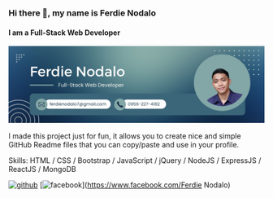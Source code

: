 ### Hi there 👋, my name is Ferdie Nodalo
#### I am a Full-Stack Web Developer
![I am a Full-Stack Web Developer](https://github.com/FerdieNodalo/FerdieNodalo/blob/main/Blue%20Gradient%20Product%20Manager%20LinkedIn%20Article%20Cover%20Image.jpg)

I made this project just for fun, it allows you to create nice and simple GitHub Readme files that you can copy/paste and use in your profile.

Skills:  HTML / CSS / Bootstrap / JavaScript / jQuery / NodeJS / ExpressJS / ReactJS / MongoDB



[<img src='https://cdn.jsdelivr.net/npm/simple-icons@3.0.1/icons/github.svg' alt='github' height='40'>](https://github.com/FerdieNodalo)  [<img src='https://cdn.jsdelivr.net/npm/simple-icons@3.0.1/icons/facebook.svg' alt='facebook' height='40'>](https://www.facebook.com/Ferdie Nodalo)  

